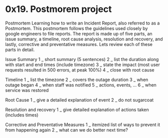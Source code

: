 # 0x19. Postmorem project


Postmortem
Learning how to write an Incident Report, also referred to as a Postmortem. This postmortem follows the guidelines used closely by google engineers to file reports. The report is made up of five parts, an issue summary, a timeline, root cause analysis, resolution and recovery, and lastly, corrective and preventative measures. Lets review each of these parts in detail.


Issue Summary
1 _ short summary (5 sentences)
2 _ list the duration along with start and end times (include timezone)
3 _ state the impact (most user requests resulted in 500 errors, at peak 100%)
4 _ close with root cause


Timeline
1 _ list the timezone
2 _ covers the outage duration
3 _ when outage began
4 _ when staff was notified
5 _ actions, events, …
6 _ when service was restored



Root Cause
1 _ give a detailed explanation of event
2 _ do not sugarcoat


Resolution and recovery
1 _ give detailed explanation of actions taken (includes times)


Corrective and Preventative Measures
1 _ itemized list of ways to prevent it from happening again
2 _ what can we do better next time?

